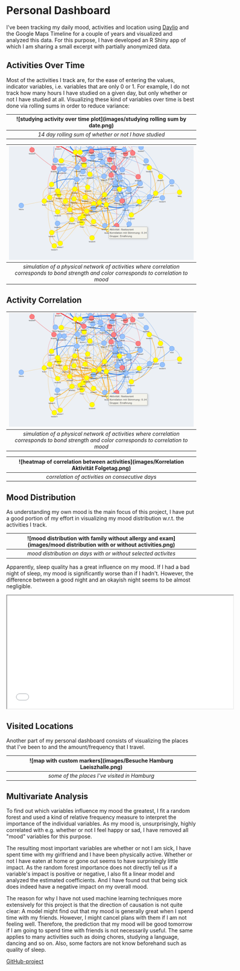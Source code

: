# Personal Dashboard

I've been tracking my daily mood, activities and location using <a href="https://daylio.net/" target="_blank" rel="noopener noreferrer">Daylio</a> and the Google Maps Timeline for a couple of years and visualized and analyzed this data. For this purpose, I have developed an R Shiny app of which I am sharing a small excerpt with partially anonymized data.

## Activities Over Time

Most of the activities I track are, for the ease of entering the values, indicator variables, i.e. variables that are only 0 or 1. For example, I do not track how many hours I have studied on a given day, but only whether or not I have studied at all. Visualizing these kind of variables over time is best done via rolling sums in order to reduce variance:

| ![studying activity over time plot](images/studying rolling sum by date.png) |
|:--:|
| *14 day rolling sum of whether or not I have studied* |


| ![graph network](images/Netzwerk.png) |
|:--:|
| *simulation of a physical network of activities where correlation corresponds to bond strength and color corresponds to correlation to mood* |

## Activity Correlation

| ![graph network](images/Netzwerk.png) |
|:--:|
| *simulation of a physical network of activities where correlation corresponds to bond strength and color corresponds to correlation to mood* |

| ![heatmap of correlation between activities](images/Korrelation Aktivität Folgetag.png) |
|:--:|
| *correlation of activities on consecutive days* |

## Mood Distribution

As understanding my own mood is the main focus of this project, I have put a good portion of my effort in visualizing my mood distribution w.r.t. the activities I track.

| ![mood distribution with family without allergy and exam](images/mood distribution with or without activities.png) |
|:--:|
| *mood distribution on days with or without selected activites* |

Apparently, sleep quality has a great influence on my mood. If I had a bad night of sleep, my mood is significantly worse than if I hadn't. However, the difference between a good night and an okayish night seems to be almost negligible.

<iframe src = "images/mood_distribution_by_sleep_quality.html" width="600" height="300"> </iframe>

## Visited Locations

Another part of my personal dashboard consists of visualizing the places that I've been to and the amount/frequency that I travel.

| ![map with custom markers](images/Besuche Hamburg Laeiszhalle.png) |
|:--:|
| *some of the places I've visited in Hamburg* |

## Multivariate Analysis

To find out which variables influence my mood the greatest, I fit a random forest and used a kind of relative frequency measure to interpret the importance of the individual variables. As my mood is, unsurprisingly, highly correlated with e.g. whether or not I feel happy or sad, I have removed all "mood" variables for this purpose.

The resulting most important variables are whether or not I am sick, I have spent time with my girlfriend and I have been physically active. Whether or not I have eaten at home or gone out seems to have surprisingly little impact.
As the random forest importance does not directly tell us if a variable's impact is positive or negative, I also fit a linear model and analyzed the estimated coefficients. And I have found out that being sick does indeed have a negative impact on my overall mood.

The reason for why I have not used machine learning techniques more extensively for this project is that the direction of causation is not quite clear: A model might find out that my mood is generally great when I spend time with my friends. However, I might cancel plans with them if I am not feeling well. Therefore, the prediction that my mood will be good tomorrow if I am going to spend time with friends is not necessarily useful. The same applies to many activities such as doing chores, studying a language, dancing and so on. Also, some factors are not know beforehand such as quality of sleep.

[GitHub-project](https://github.com/NiklasvonM/Daylio)
